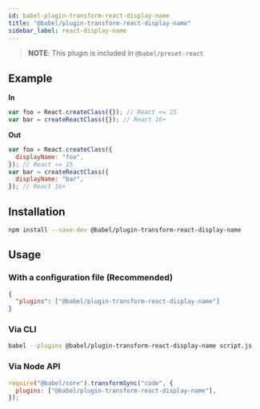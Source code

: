 ```yaml
---
id: babel-plugin-transform-react-display-name
title: "@babel/plugin-transform-react-display-name"
sidebar_label: react-display-name
---
```


> **NOTE**: This plugin is included in `@babel/preset-react`

## Example

**In**

```js title="JavaScript"
var foo = React.createClass({}); // React <= 15
var bar = createReactClass({}); // React 16+
```

**Out**

```js title="JavaScript"
var foo = React.createClass({
  displayName: "foo",
}); // React <= 15
var bar = createReactClass({
  displayName: "bar",
}); // React 16+
```

## Installation

```sh title="Shell"
npm install --save-dev @babel/plugin-transform-react-display-name
```

## Usage

### With a configuration file (Recommended)

```json title="babel.config.json"
{
  "plugins": ["@babel/plugin-transform-react-display-name"]
}
```

### Via CLI

```sh title="Shell"
babel --plugins @babel/plugin-transform-react-display-name script.js
```

### Via Node API

```js title="JavaScript"
require("@babel/core").transformSync("code", {
  plugins: ["@babel/plugin-transform-react-display-name"],
});
```
